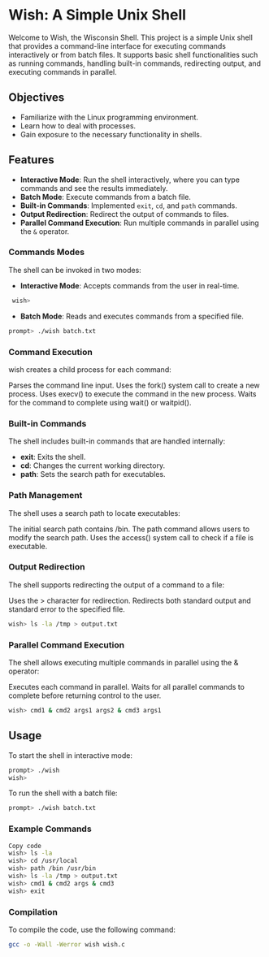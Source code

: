 # Wish: A Simple Unix Shell

Welcome to Wish, the Wisconsin Shell. This project is a simple Unix shell that provides a command-line interface for executing commands interactively or from batch files. It supports basic shell functionalities such as running commands, handling built-in commands, redirecting output, and executing commands in parallel.

## Objectives

- Familiarize with the Linux programming environment.
- Learn how to deal with processes.
- Gain exposure to the necessary functionality in shells.

## Features

- **Interactive Mode**: Run the shell interactively, where you can type commands and see the results immediately.
- **Batch Mode**: Execute commands from a batch file.
- **Built-in Commands**: Implemented `exit`, `cd`, and `path` commands.
- **Output Redirection**: Redirect the output of commands to files.
- **Parallel Command Execution**: Run multiple commands in parallel using the `&` operator.

### Commands Modes
The shell can be invoked in two modes:
- **Interactive Mode**: Accepts commands from the user in real-time.
 ```sh
  wish>
```
- **Batch Mode**: Reads and executes commands from a specified file.
```sh
prompt> ./wish batch.txt
```
### Command Execution
wish creates a child process for each command:

Parses the command line input.
Uses the fork() system call to create a new process.
Uses execv() to execute the command in the new process.
Waits for the command to complete using wait() or waitpid().

### Built-in Commands
The shell includes built-in commands that are handled internally:

- **exit**: Exits the shell.
- **cd**: Changes the current working directory.
- **path**: Sets the search path for executables.

### Path Management
The shell uses a search path to locate executables:

The initial search path contains /bin.
The path command allows users to modify the search path.
Uses the access() system call to check if a file is executable.

### Output Redirection
The shell supports redirecting the output of a command to a file:

Uses the > character for redirection.
Redirects both standard output and standard error to the specified file.
```sh
wish> ls -la /tmp > output.txt
```

### Parallel Command Execution
The shell allows executing multiple commands in parallel using the & operator:

Executes each command in parallel.
Waits for all parallel commands to complete before returning control to the user.
```sh
wish> cmd1 & cmd2 args1 args2 & cmd3 args1
```

## Usage
To start the shell in interactive mode:

```sh
prompt> ./wish
wish>
```
To run the shell with a batch file:
```sh
prompt> ./wish batch.txt
```
### Example Commands
```sh
Copy code
wish> ls -la
wish> cd /usr/local
wish> path /bin /usr/bin
wish> ls -la /tmp > output.txt
wish> cmd1 & cmd2 args & cmd3
wish> exit
```
### Compilation

To compile the code, use the following command:

```sh
gcc -o -Wall -Werror wish wish.c
```

